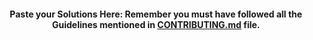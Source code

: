 <h4 align="center">Paste your Solutions Here: Remember you must have followed all the Guidelines mentioned in <a href="https://github.com/dscuietkuk/DSA/blob/master/DSA%20Marathon/CONTRIBUTING.md">CONTRIBUTING.md</a> file.</h4>

